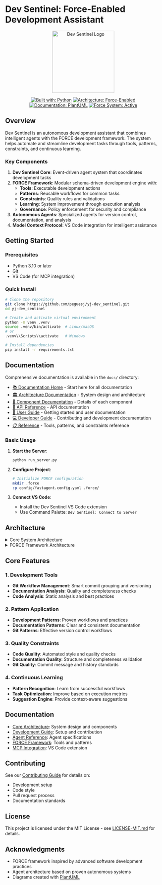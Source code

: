 # Dev Sentinel: Force-Enabled Development Assistant

<div align="center">
  <img src="docs/diagrams/dev_sentinel_logo.svg" alt="Dev Sentinel Logo" width="200"/>
  
  [![Built with: Python](https://img.shields.io/badge/Built%20with-Python-3776AB?logo=python&logoColor=white)](https://www.python.org/)
  [![Architecture: Force-Enabled](https://img.shields.io/badge/Architecture-Force%20Enabled-009688?logo=blueprint&logoColor=white)](docs/architecture/force/index.md)
  [![Documentation: PlantUML](https://img.shields.io/badge/Documentation-PlantUML-orange?logo=diagram&logoColor=white)](docs/diagrams/)
  [![Force System: Active](https://img.shields.io/badge/Force%20System-Active-brightgreen?logo=star&logoColor=white)](docs/reference/tools/force-tools.md)
</div>

## Overview

Dev Sentinel is an autonomous development assistant that combines intelligent agents with the FORCE development framework. The system helps automate and streamline development tasks through tools, patterns, constraints, and continuous learning.

### Key Components

1. **Dev Sentinel Core**: Event-driven agent system that coordinates development tasks
2. **FORCE Framework**: Modular schema-driven development engine with:
   - **Tools**: Executable development actions
   - **Patterns**: Reusable workflows for common tasks
   - **Constraints**: Quality rules and validations
   - **Learning**: System improvement through execution analysis
   - **Governance**: Policy enforcement for security and compliance
3. **Autonomous Agents**: Specialized agents for version control, documentation, and analysis
4. **Model Context Protocol**: VS Code integration for intelligent assistance

## Getting Started

### Prerequisites

- Python 3.10 or later
- Git
- VS Code (for MCP integration)

### Quick Install

```bash
# Clone the repository
git clone https://github.com/peguesj/yj-dev_sentinel.git
cd yj-dev_sentinel

# Create and activate virtual environment
python -m venv .venv
source .venv/bin/activate  # Linux/macOS
# or
.venv\\Scripts\\activate   # Windows

# Install dependencies
pip install -r requirements.txt
```

## Documentation

Comprehensive documentation is available in the `docs/` directory:

- [📚 Documentation Home](docs/index.md) - Start here for all documentation
- [🏛️ Architecture Documentation](docs/architecture/overview.md) - System design and architecture
- [🧩 Component Documentation](docs/components/index.md) - Details of each component
- [📝 API Reference](docs/api/index.md) - API documentation
- [👤 User Guide](docs/user/getting-started.md) - Getting started and user documentation
- [💻 Developer Guide](docs/developer/index.md) - Contributing and development documentation
- [📋 Reference](docs/reference/index.md) - Tools, patterns, and constraints reference

### Basic Usage

1. **Start the Server**:
   ```bash
   python run_server.py
   ```

2. **Configure Project**:
   ```bash
   # Initialize FORCE configuration
   mkdir .force
   cp config/fastagent.config.yaml .force/
   ```

3. **Connect VS Code**:
   - Install the Dev Sentinel VS Code extension
   - Use Command Palette: `Dev Sentinel: Connect to Server`

## Architecture

<details>
<summary>Core System Architecture</summary>

```plantuml
@startuml Dev Sentinel Core
skinparam backgroundColor transparent

package "Dev Sentinel" {
    [Message Bus] as MB
    [Task Manager] as TM
    [FORCE Engine] as FE
    
    package "Agents" {
        [Version Control Master] as VCMA
        [Version Control Listener] as VCLA
        [Code Documentation] as CDIA
        [Readme Documentation] as RDIA
        [System Analysis] as SAA
    }
    
    MB --> TM
    MB --> FE
    
    VCMA --> MB
    VCLA --> MB
    CDIA --> MB
    RDIA --> MB
    SAA --> MB
}
@enduml
```
</details>

<details>
<summary>FORCE Framework Architecture</summary>

```plantuml
@startuml FORCE Framework
skinparam backgroundColor transparent

package "FORCE Framework" {
    [Tool Manager] as TM
    [Pattern Manager] as PM
    [Constraint Manager] as CM
    [Learning Manager] as LM
    [Governance Manager] as GM
    
    database "Tool Registry" as TR
    database "Pattern Registry" as PR
    database "Constraint Registry" as CR
    
    TM --> TR
    PM --> PR
    CM --> CR
    
    TM <-- LM
    PM <-- LM
    CM <-- LM
    
    TM <-- GM
    PM <-- GM
    CM <-- GM
}
@enduml
```
</details>

## Core Features

### 1. Development Tools

- **Git Workflow Management**: Smart commit grouping and versioning
- **Documentation Analysis**: Quality and completeness checks
- **Code Analysis**: Static analysis and best practices

### 2. Pattern Application

- **Development Patterns**: Proven workflows and practices
- **Documentation Patterns**: Clear and consistent documentation
- **Git Patterns**: Effective version control workflows

### 3. Quality Constraints

- **Code Quality**: Automated style and quality checks
- **Documentation Quality**: Structure and completeness validation
- **Git Quality**: Commit message and history standards

### 4. Continuous Learning

- **Pattern Recognition**: Learn from successful workflows
- **Task Optimization**: Improve based on execution metrics
- **Suggestion Engine**: Provide context-aware suggestions

## Documentation

- [Core Architecture](docs/01-architecture/): System design and components
- [Development Guide](docs/02-development/): Setup and contribution
- [Agent Reference](docs/03-agents/): Agent specifications
- [FORCE Framework](docs/04-force/): Tools and patterns
- [MCP Integration](docs/05-mcp/): VS Code extension

## Contributing

See our [Contributing Guide](CONTRIBUTING.md) for details on:
- Development setup
- Code style
- Pull request process
- Documentation standards

## License

This project is licensed under the MIT License - see [LICENSE-MIT.md](LICENSE-MIT.md) for details.

## Acknowledgments

- FORCE framework inspired by advanced software development practices
- Agent architecture based on proven autonomous systems
- Diagrams created with [PlantUML](https://plantuml.com/)
